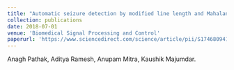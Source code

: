 ```yaml
---
title: "Automatic seizure detection by modified line length and Mahalanobis distance function"
collection: publications
date: 2018-07-01
venue: 'Biomedical Signal Processing and Control'
paperurl: 'https://www.sciencedirect.com/science/article/pii/S174680941830106X?casa_token=z-u0Nwhc1yAAAAAA:QWNVD9vDvNDFUSfOJCx-23rJtLct5OeaCfAhO3TGWU1FuAYmq6_s5Ak-UZOFw2yThhSZHoR-PR3D'
---
```

Anagh Pathak, Aditya Ramesh, Anupam Mitra, Kaushik Majumdar.
